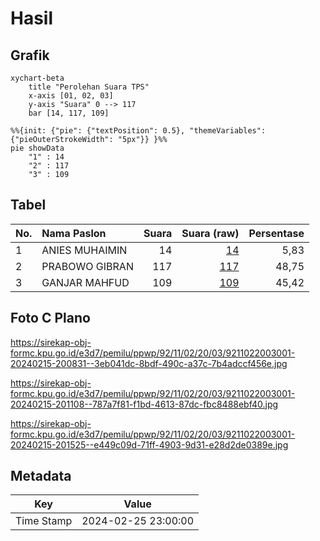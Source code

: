 # Hasil

## Grafik

```mermaid
xychart-beta
    title "Perolehan Suara TPS"
    x-axis [01, 02, 03]
    y-axis "Suara" 0 --> 117
    bar [14, 117, 109]
```

```mermaid
%%{init: {"pie": {"textPosition": 0.5}, "themeVariables": {"pieOuterStrokeWidth": "5px"}} }%%
pie showData
    "1" : 14
    "2" : 117
    "3" : 109
```

## Tabel

| No. | Nama Paslon    | Suara | Suara (raw) | Persentase |
|:--- |:-------------- | -----:| -----------:| ----------:|
| 1   | ANIES MUHAIMIN | 14    | [14][p-1]   | 5,83       |
| 2   | PRABOWO GIBRAN | 117   | [117][p-2]  | 48,75      |
| 3   | GANJAR MAHFUD  | 109   | [109][p-3]  | 45,42      |


[p-1]: https://github.com/gigit-pemilu/pemilu-2024-92-papua-barat/blob/main/pilpres/hitung-suara/sub/92-papua-barat/sub/11-manokwari-selatan/sub/02-oransbari/sub/2003-waroser/sub/001-tps/sub/paslon-1.txt
[p-2]: https://github.com/gigit-pemilu/pemilu-2024-92-papua-barat/blob/main/pilpres/hitung-suara/sub/92-papua-barat/sub/11-manokwari-selatan/sub/02-oransbari/sub/2003-waroser/sub/001-tps/sub/paslon-2.txt
[p-3]: https://github.com/gigit-pemilu/pemilu-2024-92-papua-barat/blob/main/pilpres/hitung-suara/sub/92-papua-barat/sub/11-manokwari-selatan/sub/02-oransbari/sub/2003-waroser/sub/001-tps/sub/paslon-3.txt

## Foto C Plano

https://sirekap-obj-formc.kpu.go.id/e3d7/pemilu/ppwp/92/11/02/20/03/9211022003001-20240215-200831--3eb041dc-8bdf-490c-a37c-7b4adccf456e.jpg

https://sirekap-obj-formc.kpu.go.id/e3d7/pemilu/ppwp/92/11/02/20/03/9211022003001-20240215-201108--787a7f81-f1bd-4613-87dc-fbc8488ebf40.jpg

https://sirekap-obj-formc.kpu.go.id/e3d7/pemilu/ppwp/92/11/02/20/03/9211022003001-20240215-201525--e449c09d-71ff-4903-9d31-e28d2de0389e.jpg


## Metadata

| Key        | Value               |
| ---------- | ------------------- |
| Time Stamp | 2024-02-25 23:00:00 |



